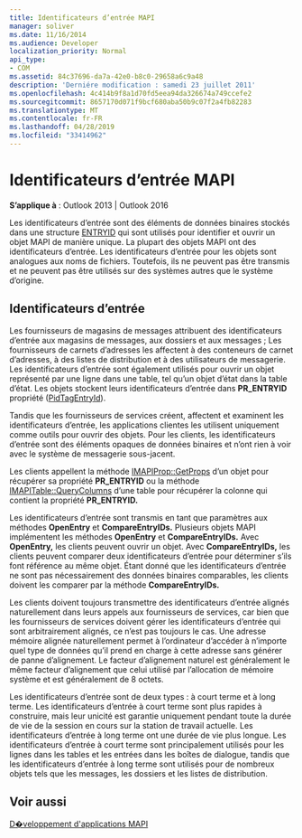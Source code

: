 ```yaml
---
title: Identificateurs d’entrée MAPI
manager: soliver
ms.date: 11/16/2014
ms.audience: Developer
localization_priority: Normal
api_type:
- COM
ms.assetid: 84c37696-da7a-42e0-b8c0-29658a6c9a48
description: 'Derniére modification : samedi 23 juillet 2011'
ms.openlocfilehash: 4c414b9f8a1d70fd5eea94da326674a749ccefe2
ms.sourcegitcommit: 8657170d071f9bcf680aba50b9c07f2a4fb82283
ms.translationtype: MT
ms.contentlocale: fr-FR
ms.lasthandoff: 04/28/2019
ms.locfileid: "33414962"
---
```

# <a name="mapi-entry-identifiers"></a>Identificateurs d’entrée MAPI

  
  
**S’applique à** : Outlook 2013 | Outlook 2016 
  
Les identificateurs d’entrée sont des éléments de données binaires stockés dans une structure [ENTRYID](entryid.md) qui sont utilisés pour identifier et ouvrir un objet MAPI de manière unique. La plupart des objets MAPI ont des identificateurs d’entrée. Les identificateurs d’entrée pour les objets sont analogues aux noms de fichiers. Toutefois, ils ne peuvent pas être transmis et ne peuvent pas être utilisés sur des systèmes autres que le système d’origine. 
  
## <a name="entry-identifiers"></a>Identificateurs d’entrée

Les fournisseurs de magasins de messages attribuent des identificateurs d’entrée aux magasins de messages, aux dossiers et aux messages ; Les fournisseurs de carnets d’adresses les affectent à des conteneurs de carnet d’adresses, à des listes de distribution et à des utilisateurs de messagerie. Les identificateurs d’entrée sont également utilisés pour ouvrir un objet représenté par une ligne dans une table, tel qu’un objet d’état dans la table d’état. Les objets stockent leurs identificateurs d’entrée dans **PR_ENTRYID** propriété ([PidTagEntryId](pidtagentryid-canonical-property.md)). 
  
Tandis que les fournisseurs de services créent, affectent et examinent les identificateurs d’entrée, les applications clientes les utilisent uniquement comme outils pour ouvrir des objets. Pour les clients, les identificateurs d’entrée sont des éléments opaques de données binaires et n’ont rien à voir avec le système de messagerie sous-jacent. 
  
Les clients appellent la méthode [IMAPIProp::GetProps](imapiprop-getprops.md) d’un objet pour récupérer sa propriété **PR_ENTRYID** ou la méthode [IMAPITable::QueryColumns](imapitable-querycolumns.md) d’une table pour récupérer la colonne qui contient la propriété **PR_ENTRYID.** 
  
Les identificateurs d’entrée sont transmis en tant que paramètres aux méthodes **OpenEntry** et **CompareEntryIDs.** Plusieurs objets MAPI implémentent les méthodes **OpenEntry** et **CompareEntryIDs.** Avec **OpenEntry,** les clients peuvent ouvrir un objet. Avec **CompareEntryIDs,** les clients peuvent comparer deux identificateurs d’entrée pour déterminer s’ils font référence au même objet. Étant donné que les identificateurs d’entrée ne sont pas nécessairement des données binaires comparables, les clients doivent les comparer par la méthode **CompareEntryIDs.** 
  
Les clients doivent toujours transmettre des identificateurs d’entrée alignés naturellement dans leurs appels aux fournisseurs de services, car bien que les fournisseurs de services doivent gérer les identificateurs d’entrée qui sont arbitrairement alignés, ce n’est pas toujours le cas. Une adresse mémoire alignée naturellement permet à l’ordinateur d’accéder à n’importe quel type de données qu’il prend en charge à cette adresse sans générer de panne d’alignement. Le facteur d’alignement naturel est généralement le même facteur d’alignement que celui utilisé par l’allocation de mémoire système et est généralement de 8 octets.
  
Les identificateurs d’entrée sont de deux types : à court terme et à long terme. Les identificateurs d’entrée à court terme sont plus rapides à construire, mais leur unicité est garantie uniquement pendant toute la durée de vie de la session en cours sur la station de travail actuelle. Les identificateurs d’entrée à long terme ont une durée de vie plus longue. Les identificateurs d’entrée à court terme sont principalement utilisés pour les lignes dans les tables et les entrées dans les boîtes de dialogue, tandis que les identificateurs d’entrée à long terme sont utilisés pour de nombreux objets tels que les messages, les dossiers et les listes de distribution.
  
## <a name="see-also"></a>Voir aussi



[D�veloppement d'applications MAPI](mapi-application-development.md)


